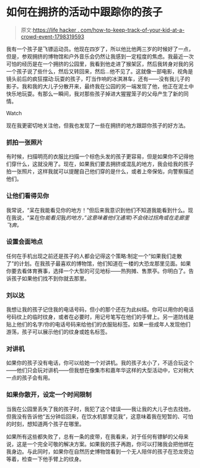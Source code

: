 # 如何在拥挤的活动中跟踪你的孩子

> 原文:[https://life hacker . com/how-to-keep-track-of-your-kid-at-a-crowd-event-1798319593](https://lifehacker.com/how-to-keep-track-of-your-kid-at-a-crowded-event-1798319593)

我有一个孩子是飞镖运动员。他现在四岁了，所以他比他两三岁的时候好了一点，但是，参观拥挤的博物馆和户外音乐会仍然让我感到一定程度的焦虑。我最近一次可怕的经历是在一个拥挤的公园里，我看到他走进了猴架区，然后我转身对我的另一个孩子说了些什么，然后又转回来，然后...他不见了。这就像一部电影，视角是镜头前后的疯狂摆动:玩耍的孩子，叮当作响的冰淇淋车，还有——没有我儿子的影子。我和我的大儿子分散开来，最终我在公园的另一端发现了他，他正在泥土中快乐地玩耍。有那么一瞬间，我对那些孩子掉进大猩猩笼子的父母产生了新的同情。

Watch

现在我更密切地关注他，但我也发现了一些在拥挤的地方跟踪你孩子的好方法。

### 抓拍一张照片

有时候，扫描明亮的衣服比扫描一个棕色头发的孩子更容易，但是如果你不记得他们穿什么，这就没用了。现在，如果我们要去拥挤或混乱的地方，我会给我的孩子拍一张照片，这样我就可以提醒自己他们穿的是什么，或者上帝保佑，向警察描述他们。

### 让他们看得见你

我常说，“呆在我能看见你的地方！”但后来我意识到他们不知道我能看到什么。现在我说，“呆在你*能看见*我*的地方，”这意味着他们(通常)不会绕过拐角或在走廊里飞奔。*

### 设置会面地点

任何在手机出现之前还是孩子的人都会记得这个策略:制定一个“如果我们走散了”的计划。在我孩子最喜欢的博物馆，他们知道在一楼的大恐龙那里见面。如果你要去看体育赛事，选择一个大型的可见地标——热狗摊、售票亭。你明白了。告诉孩子如果他们找不到你就去那里。

### 刘以达

我想让我的孩子记住我的电话号码，但小的那个还在为此纠结。你可以用你的电话号码纹上的临时纹身，或者在必要时，用记号笔写在他们的手臂上。另一道防线是贴上他们的名字/你的电话号码来给他们的衣服贴标签。如果一些成年人发现他们游荡，孩子可以展示他们的纹身或姓名标签。

### 对讲机

如果你的孩子没有电话，你可以给她一个对讲机。我的孩子太小了，不适合玩这个——他们只会玩对讲机——但我想在像集市和嘉年华这样的大型活动中，它对稍大一点的孩子会有用。

### 如果你散开，设定一个时间限制

当我在公园里丢失了我的孩子时，我犯了这个错误——我让我的大儿子也去找他，但我没有告诉他“五分钟后回来，在饮水机那里见我”，这意味着我在短暂的、可怕的时刻，想知道两个孩子在哪里。

如果所有这些都失败了，总有一条的皮带，在我看来，对于任何有镖鲈的父母来说，这是一个完全可敬的解决方案。如果我的孩子再跑，你可以打赌我会把他绑在我身边。与此同时，如果你在自然历史博物馆看到一个无人陪伴的孩子在恐龙旁边等着，检查一下他手臂上的纹身。